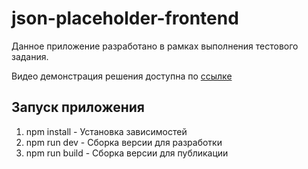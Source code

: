 # json-placeholder-frontend

Данное приложение разработано в рамках выполнения тестового задания.</br>

Видео демонстрация решения доступна по <a href="https://youtu.be/1UpDTrKPYbA">ссылке</a> </br>
## Запуск приложения
<ol>
   <li>npm install - Установка зависимостей</li>
   <li>npm run dev - Сборка версии для разработки</li>
   <li>npm run build - Сборка версии для публикации</li>
</ol>
